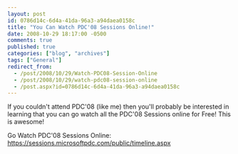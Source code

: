 ```yaml
---
layout: post
id: 0786d14c-6d4a-41da-96a3-a94daea0158c
title: "You Can Watch PDC'08 Sessions Online!"
date: 2008-10-29 18:17:00 -0500
comments: true
published: true
categories: ["blog", "archives"]
tags: ["General"]
redirect_from: 
  - /post/2008/10/29/Watch-PDC08-Session-Online
  - /post/2008/10/29/watch-pdc08-session-online
  - /post.aspx?id=0786d14c-6d4a-41da-96a3-a94daea0158c
---
```

<!-- more -->
<p>
If you couldn&#39;t attend PDC&#39;08 (like me) then you&#39;ll probably be interested in learning that you can go watch all the PDC&#39;08 Sessions online for Free! This is awesome! 
</p>
<p>
Go Watch PDC&#39;08 Sessions Online: <a href="https://sessions.microsoftpdc.com/public/timeline.aspx">https://sessions.microsoftpdc.com/public/timeline.aspx</a> 
</p>
